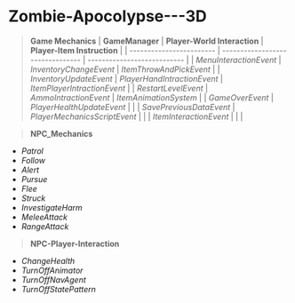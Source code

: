 # Zombie-Apocolypse---3D


> **Game Mechanics**
|     **GameManager**       |    **Player-World Interaction**   |   **Player-Item Instruction**  |
| ------------------------  |  -------------------------------- |  ---------------------------   |
| *MenuInteractionEvent*    | *InventoryChangeEvent*            | *ItemThrowAndPickEvent*        |
| *InventoryUpdateEvent*    | *PlayerHandIntractionEvent*       | *ItemPlayerIntractionEvent*    |
| *RestartLevelEvent*       | *AmmoIntractionEvent*             | *ItemAnimationSystem*          |
| *GameOverEvent*           | *PlayerHealthUpdateEvent*         |                                |
| *SavePreviousDataEvent*   | *PlayerMechanicsScriptEvent*      |                                |
| *ItemInteractionEvent*    |                                   |                                |

> **NPC_Mechanics**
- *Patrol*
- *Follow*
- *Alert*
- *Pursue*
- *Flee*
- *Struck*
- *InvestigateHarm*
- *MeleeAttack*
- *RangeAttack*

 > **NPC-Player-Interaction**
 - *ChangeHealth*
 - *TurnOffAnimator*
 - *TurnOffNavAgent*
 - *TurnOffStatePattern*
